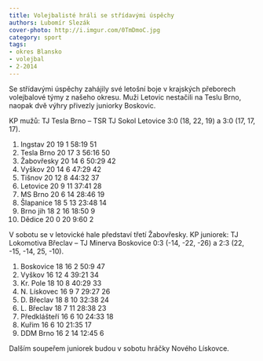 ```yaml
---
title: Volejbalisté hráli se střídavými úspěchy
authors: Lubomír Slezák
cover-photo: http://i.imgur.com/0TmDmoC.jpg
category: sport
tags:
- okres Blansko
- volejbal
- 2-2014
---
```


Se střídavými úspěchy zahájily své letošní boje v krajských přeborech volejbalové týmy z našeho okresu. Muži Letovic nestačili na Teslu Brno, naopak dvě výhry přivezly juniorky Boskovic.

KP mužů: TJ Tesla Brno – TSR TJ Sokol Letovice 3:0 (18, 22, 19) a 3:0 (17, 17, 17).

1. Ingstav 	20 19 1 	58:19 	51
2. Tesla Brno  	20 17 3 	56:16 	50
3. Žabovřesky 	20 14 6 	50:29 	42
4. Vyškov 	20 14 6 	47:29 	42
5. Tišnov 	20 12 8 	44:32 	37
6. Letovice 	20 9 11 	37:41 	28
7. MS Brno 	20 6 14 	28:46 	19
8. Šlapanice 	18 5 13 	23:48 	14
9. Brno jih 	18 2 16 	18:50 	9
10. Dědice 	20 0 20 	9:60 	2

V sobotu se v letovické hale představí třetí Žabovřesky.
KP juniorek: TJ Lokomotiva Břeclav – TJ Minerva Boskovice 0:3 (-14, -22, -26) a 2:3 (22, -15, -14, 25, -10).

1. Boskovice 	18 16 2 	50:9 	47
2. Vyškov 	16 12 4 	39:21 	34
3. Kr. Pole 	18 10 8 	40:29 	33
4. N. Lískovec 	16 9 7 	29:27 	26
5. D. Břeclav 	18 8 10 	32:38 	24
6. L. Břeclav 	18 7 11 	28:38 	23
7. Předklášteří 16 6 10 	24:33 	18
8. Kuřim 	16 6 10 	21:35 	17
9. DDM Brno 	16 2 14 	12:45 	6

Dalším soupeřem juniorek budou v sobotu hráčky Nového Lískovce.
